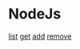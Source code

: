 # NodeJs 

[list](https://monosnap.com/file/md11j5AidjWkPkmYi4YouvAtx0bNnc) 
[get](https://monosnap.com/file/SEIhATzldeaEvfbW8iAelQSDMiTZjs)
[add](https://monosnap.com/file/HYgEh4VCBOwDxo1teF0xZZKM9mvoq9)
[remove](https://monosnap.com/file/2mpiKcJ02kazldUBzNV7zvmMDso9gn)

